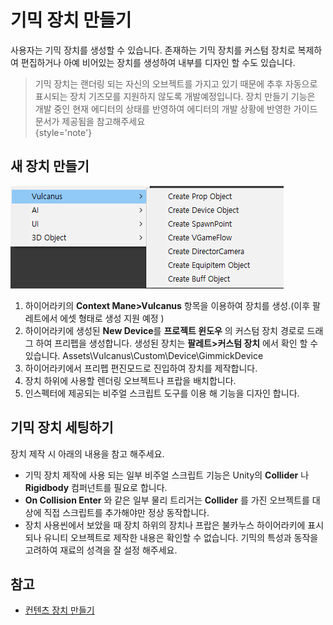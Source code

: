 # 기믹 장치 만들기

사용자는 기믹 장치를 생성할 수 있습니다. 존재하는 기믹 장치를 커스텀 장치로 복제하여 편집하거나 아예 비어있는 장치를 생성하여 내부를 디자인 할 수도 있습니다.  
>기믹 장치는 랜더링 되는 자신의 오브젝트를 가지고 있기 때문에 추후 자동으로 표시되는 장치 기즈모를 지원하지 않도록 개발예정입니다.
장치 만들기 기능은 개발 중인 현재 에디터의 상태를 반영하여 에디터의 개발 상황에 반영한 가이드 문서가 제공됨을 참고해주세요  
{style='note'}
 

## 새 장치 만들기

![CreateDevice_Gimmick.png](media/images/CreateDevice-Gimmick.png)
1. 하이어라키의 **Context Mane>Vulcanus** 항목을 이용하여 장치를 생성.(이후 팔레트에서 에셋 형태로 생성 지원 예정 )
2. 하이어라키에 생성된 **New Device**를 **프로젝트 윈도우** 의 커스텀 장치 경로로 드래그 하여 프리펩을 생성합니다.
  생성된 장치는 **팔레트>커스텀 장치** 에서 확인 할 수 있습니다. Assets\Vulcanus\Custom\Device\GimmickDevice 
3. 하이어라키에서 프리펩 편진모드로 진입하여 장치를 제작합니다. 
4. 장치 하위에 사용할 렌더링 오브젝트나 프랍을 배치합니다.
5. 인스펙터에 제공되는 비주얼 스크립트 도구를 이용 해 기능을 디자인 합니다.


## 기믹 장치 세팅하기

장치 제작 시 아래의 내용을 참고 해주세요.
- 기믹 장치 제작에 사용 되는 일부 비주얼 스크립트 기능은 Unity의 **Collider** 나 **Rigidbody** 컴퍼넌트를 필요로 합니다. 
- **On Collision Enter** 와 같은 일부 물리 트리거는 **Collider** 를 가진 오브젝트를 대상에 직접 스크립트를 추가해야만 정상 동작합니다.
- 장치 사용씬에서 보았을 때 장치 하위의 장치나 프랍은 불카누스 하이어라키에 표시되나 유니티 오브젝트로 제작한 내용은 확인할 수 없습니다.
기믹의 특성과 동작을 고려하여 재료의 성격을 잘 설정 해주세요.


## 참고

- [컨텐츠 장치 만들기](How-To-Create-Contents-Device.md)